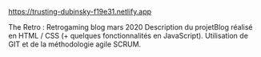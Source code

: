 https://trusting-dubinsky-f19e31.netlify.app

The Retro : Retrogaming blog
mars 2020
Description du projetBlog réalisé en HTML / CSS (+ quelques fonctionnalités en JavaScript).
Utilisation de GIT et de la méthodologie agile SCRUM.
